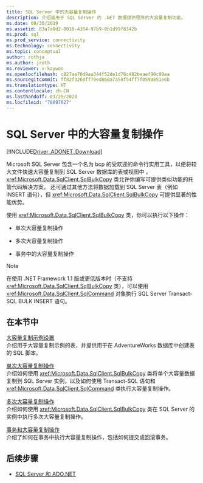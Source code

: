 ```yaml
---
title: SQL Server 中的大容量复制操作
description: 介绍适用于 SQL Server 的 .NET 数据提供程序的大容量复制功能。
ms.date: 09/30/2019
ms.assetid: 83a7a0d2-8018-4354-97b9-0b1d99f8342b
ms.prod: sql
ms.prod_service: connectivity
ms.technology: connectivity
ms.topic: conceptual
author: rothja
ms.author: jroth
ms.reviewer: v-kaywon
ms.openlocfilehash: c827ae70d9aa344f52de1d76c482beaef90c09aa
ms.sourcegitcommit: ff82f3260ff79ed860a7a58f54ff7f0594851e6b
ms.translationtype: HT
ms.contentlocale: zh-CN
ms.lasthandoff: 03/29/2020
ms.locfileid: "78897027"
---
```

# <a name="bulk-copy-operations-in-sql-server"></a>SQL Server 中的大容量复制操作

[!INCLUDE[Driver_ADONET_Download](../../../includes/driver_adonet_download.md)]

Microsoft SQL Server 包含一个名为 bcp 的受欢迎的命令行实用工具，以便将较大文件快速大容量复制到 SQL Server 数据库的表或视图中  。 <xref:Microsoft.Data.SqlClient.SqlBulkCopy> 类允许你编写可提供类似功能的托管代码解决方案。 还可通过其他方法将数据加载到 SQL Server 表（例如 INSERT 语句），但 <xref:Microsoft.Data.SqlClient.SqlBulkCopy> 可提供显著的性能优势。  
  
使用 <xref:Microsoft.Data.SqlClient.SqlBulkCopy> 类，你可以执行以下操作：  
  
- 单次大容量复制操作  
  
- 多次大容量复制操作  
  
- 事务中的大容量复制操作  
  
> [!NOTE]
>  在使用 .NET Framework 1.1 版或更低版本时（不支持 <xref:Microsoft.Data.SqlClient.SqlBulkCopy> 类），可以使用 <xref:Microsoft.Data.SqlClient.SqlCommand> 对象执行 SQL Server Transact-SQL BULK INSERT 语句。  
  
## <a name="in-this-section"></a>在本节中  
[大容量复制示例设置](bulk-copy-example-setup.md)  
介绍用于大容量复制示例的表，并提供用于在 AdventureWorks 数据库中创建表的 SQL 脚本。  
  
[单次大容量复制操作](single-bulk-copy-operations.md)  
介绍如何使用 <xref:Microsoft.Data.SqlClient.SqlBulkCopy> 类将单个大容量数据复制到 SQL Server 实例，以及如何使用 Transact-SQL 语句和 <xref:Microsoft.Data.SqlClient.SqlCommand> 类执行大容量复制操作。  
  
[多次大容量复制操作](multiple-bulk-copy-operations.md)  
介绍如何使用 <xref:Microsoft.Data.SqlClient.SqlBulkCopy> 类在 SQL Server 的实例中执行多次大容量复制操作。  
  
[事务和大容量复制操作](transaction-bulk-copy-operations.md)  
介绍了如何在事务中执行大容量复制操作，包括如何提交或回滚事务。  
  
## <a name="next-steps"></a>后续步骤
- [SQL Server 和 ADO.NET](index.md)
